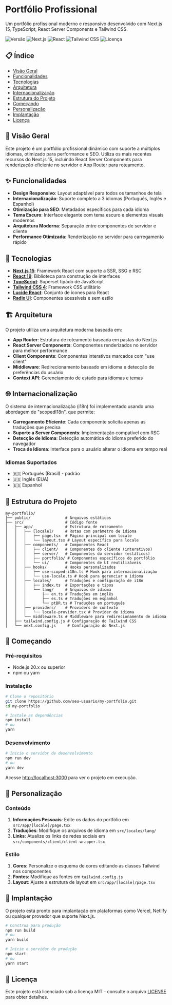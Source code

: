 # Portfólio Profissional

Um portfólio profissional moderno e responsivo desenvolvido com Next.js 15, TypeScript, React Server Components e Tailwind CSS.

![Versão](https://img.shields.io/badge/versão-1.0.0-blue)
![Next.js](https://img.shields.io/badge/Next.js-15.3.2-black)
![React](https://img.shields.io/badge/React-19.0.0-blue)
![Tailwind CSS](https://img.shields.io/badge/Tailwind-4.0.0-38B2AC)
![Licença](https://img.shields.io/badge/licença-MIT-green)

## 📋 Índice

- [Visão Geral](#-visão-geral)
- [Funcionalidades](#-funcionalidades)
- [Tecnologias](#-tecnologias)
- [Arquitetura](#-arquitetura)
- [Internacionalização](#-internacionalização)
- [Estrutura do Projeto](#-estrutura-do-projeto)
- [Começando](#-começando)
- [Personalização](#-personalização)
- [Implantação](#-implantação)
- [Licença](#-licença)

## 🌟 Visão Geral

Este projeto é um portfólio profissional dinâmico com suporte a múltiplos idiomas, otimizado para performance e SEO. Utiliza os mais recentes recursos do Next.js 15, incluindo React Server Components para renderização eficiente no servidor e App Router para roteamento.

## ✨ Funcionalidades

- **Design Responsivo**: Layout adaptável para todos os tamanhos de tela
- **Internacionalização**: Suporte completo a 3 idiomas (Português, Inglês e Espanhol)
- **Otimização para SEO**: Metadados específicos para cada idioma
- **Tema Escuro**: Interface elegante com tema escuro e elementos visuais modernos
- **Arquitetura Moderna**: Separação entre componentes de servidor e cliente
- **Performance Otimizada**: Renderização no servidor para carregamento rápido

## 🚀 Tecnologias

- **[Next.js 15](https://nextjs.org/)**: Framework React com suporte a SSR, SSG e RSC
- **[React 19](https://react.dev/)**: Biblioteca para construção de interfaces
- **[TypeScript](https://www.typescriptlang.org/)**: Superset tipado de JavaScript
- **[Tailwind CSS 4](https://tailwindcss.com/)**: Framework CSS utilitário
- **[Lucide React](https://lucide.dev/)**: Conjunto de ícones para React
- **[Radix UI](https://www.radix-ui.com/)**: Componentes acessíveis e sem estilo

## 🏗️ Arquitetura

O projeto utiliza uma arquitetura moderna baseada em:

- **App Router**: Estrutura de roteamento baseada em pastas do Next.js
- **React Server Components**: Componentes renderizados no servidor para melhor performance
- **Client Components**: Componentes interativos marcados com "use client"
- **Middleware**: Redirecionamento baseado em idioma e detecção de preferências do usuário
- **Context API**: Gerenciamento de estado para idiomas e temas

## 🌐 Internacionalização

O sistema de internacionalização (i18n) foi implementado usando uma abordagem de "scopedI18n", que permite:

- **Carregamento Eficiente**: Cada componente solicita apenas as traduções que precisa
- **Suporte a Server Components**: Implementação compatível com RSC
- **Detecção de Idioma**: Detecção automática do idioma preferido do navegador
- **Troca de Idioma**: Interface para o usuário alterar o idioma em tempo real

### Idiomas Suportados

- 🇧🇷 Português (Brasil) - padrão
- 🇺🇸 Inglês (EUA)
- 🇪🇸 Espanhol

## 📁 Estrutura do Projeto

```
my-portfolio/
├── public/               # Arquivos estáticos
├── src/                  # Código fonte
│   ├── app/              # Estrutura de roteamento
│   │   ├── [locale]/     # Rotas com parâmetro de idioma
│   │   │   ├── page.tsx  # Página principal com locale
│   │   │   └── layout.tsx # Layout específico para locale
│   │   ├── components/   # Componentes React
│   │   │   ├── client/   # Componentes do cliente (interativos)
│   │   │   ├── server/   # Componentes do servidor (estáticos)
│   │   │   ├── portfolio/ # Componentes específicos do portfólio
│   │   │   └── ui/       # Componentes de UI reutilizáveis
│   │   ├── hooks/        # Hooks personalizados
│   │   │   ├── use-scoped-i18n.ts # Hook para internacionalização
│   │   │   └── use-locale.ts # Hook para gerenciar o idioma
│   │   ├── locales/      # Traduções e configuração de i18n
│   │   │   ├── index.ts  # Exportações e tipos
│   │   │   └── lang/     # Arquivos de idioma
│   │   │       ├── en.ts # Traduções em inglês
│   │   │       ├── es.ts # Traduções em espanhol
│   │   │       └── ptBR.ts # Traduções em português
│   │   ├── providers/    # Providers de contexto
│   │   │   └── locale-provider.tsx # Provider de idioma
│   │   └── middleware.ts # Middleware para redirecionamento de idioma
│   ├── tailwind.config.js # Configuração do Tailwind CSS
│   └── next.config.js     # Configuração do Next.js
```

## 🚦 Começando

### Pré-requisitos

- Node.js 20.x ou superior
- npm ou yarn

### Instalação

```bash
# Clone o repositório
git clone https://github.com/seu-usuario/my-portfolio.git
cd my-portfolio

# Instale as dependências
npm install
# ou
yarn
```

### Desenvolvimento

```bash
# Inicie o servidor de desenvolvimento
npm run dev
# ou
yarn dev
```

Acesse [http://localhost:3000](http://localhost:3000) para ver o projeto em execução.

## 🎨 Personalização

### Conteúdo

1. **Informações Pessoais**: Edite os dados do portfólio em `src/app/[locale]/page.tsx`
2. **Traduções**: Modifique os arquivos de idioma em `src/locales/lang/`
3. **Links**: Atualize os links de redes sociais em `src/components/client/client-wrapper.tsx`

### Estilo

1. **Cores**: Personalize o esquema de cores editando as classes Tailwind nos componentes
2. **Fontes**: Modifique as fontes em `tailwind.config.js`
3. **Layout**: Ajuste a estrutura de layout em `src/app/[locale]/page.tsx`

## 🚀 Implantação

O projeto está pronto para implantação em plataformas como Vercel, Netlify ou qualquer provedor que suporte Next.js.

```bash
# Construa para produção
npm run build
# ou
yarn build

# Inicie o servidor de produção
npm start
# ou
yarn start
```

## 📄 Licença

Este projeto está licenciado sob a licença MIT - consulte o arquivo [LICENSE](LICENSE) para obter detalhes.

